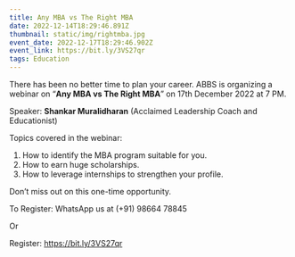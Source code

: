 ```yaml
---
title: Any MBA vs The Right MBA
date: 2022-12-14T18:29:46.891Z
thumbnail: static/img/rightmba.jpg
event_date: 2022-12-17T18:29:46.902Z
event_link: https://bit.ly/3VS27qr
tags: Education
---
```

There has been no better time to plan your career. ABBS is organizing a webinar on “**Any MBA vs The Right MBA**” on 17th December 2022 at 7 PM.  

Speaker: **Shankar Muralidharan** (Acclaimed Leadership Coach and Educationist)  

Topics covered in the webinar: 

1. How to identify the MBA program suitable for you. 
2. How to earn huge scholarships. 
3. How to leverage internships to strengthen your profile.  

Don’t miss out on this one-time opportunity. 

To Register: WhatsApp us at (+91) 98664 78845 

Or

Register: <https://bit.ly/3VS27qr>